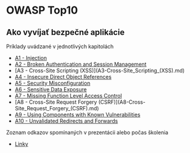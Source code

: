 
# OWASP Top10 
## Ako vyvíjať bezpečné aplikácie

Príklady uvádzané v jednotlivých kapitolách

* [A1 - Injection](A1-Injection.md)
* [A2 - Broken Authentication and Session Management](A2-Broken_Authentication_and_Session_Management.md)
* [A3 - Cross-Site Scripting (XSS)](A3-Cross-Site_Scripting_(XSS\).md)
* [A4 - Insecure Direct Object References](A4-Insecure_Direct_Object_References.md)
* [A5 - Security Misconfiguration](A5-Security_Misconfiguration.md)
* [A6 - Sensitive Data Exposure](A6-Sensitive_Data_Exposure.md)
* [A7 - Missing Function Level Access Control](A7-Missing_Function_Level_Access_Control.md)
* [A8 - Cross-Site Request Forgery (CSRF)](A8-Cross-Site_Request_Forgery_(CSRF\).md)
* [A9 - Using Components with Known Vulnerabilities](A9-Using_Components_with_Known_Vulnerabilities.md)
* [A10 - Unvalidated Redirects and Forwards](A10-Unvalidated_Redirects_and_Forwards.md)

Zoznam odkazov spomínaných v prezentácii alebo počas školenia

* [Linky](Links.md)


